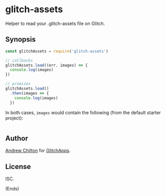 # glitch-assets #

Helper to read your .glitch-assets file on Glitch.


## Synopsis ##

```js
const glitchAssets = require('glitch-assets')

// callbacks
glitchAssets.load((err, images) => {
  console.log(images)
})

// promises
glitchAssets.load()
  .then(images => {
    console.log(images)
  })
```

In both cases, `images` would contain the following (from the default starter project):

```json

```

## Author ##

[Andrew Chilton](https://chilts.org/) for [GlitchApps](https://glitchapps.org/).

## License ##

ISC.

(Ends)
